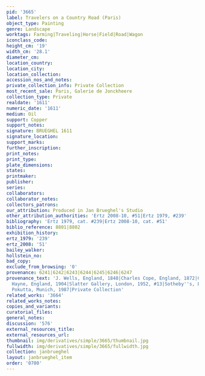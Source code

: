 ```yaml
---
pid: '3665'
label: Travelers on a Country Road (Paris)
object_type: Painting
genre: Landscape
worktags: Farming|Traveling|Horse|Field|Road|Wagon
iconclass_code:
height_cm: '19'
width_cm: '28.1'
diameter_cm:
location_country:
location_city:
location_collection:
accession_nos_and_notes:
private_collection_info: Private Collection
most_recent_sale: Paris, Galerie de Jonckheere
collection_type: Private
realdate: '1611'
numeric_date: '1611'
medium: Oil
support: Copper
support_notes:
signature: BRUEGHEL 1611
signature_location:
support_marks:
further_inscription:
print_notes:
print_type:
plate_dimensions:
states:
printmaker:
publisher:
series:
collaborators:
collaborator_notes:
collectors_patrons:
our_attribution: Produced in Jan Brueghel's Studio
other_attribution_authorities: 'Ertz 2008-10, #51|Ertz 1979, #239'
bibliography: 'Ertz 1979, cat. #239|Ertz 2008-10, cat. #51'
biblio_reference: 8801|8802
exhibition_history:
ertz_1979: '239'
ertz_2008: '51'
bailey_walker:
hollstein_no:
bad_copy:
exclude_from_browsing: '0'
provenance: 6241|6242|6243|6244|6245|6246|6247
provenance_text: 'J. Wells, England, 1848|Charles Cope, England, 1872|Charles Seale
  Hayne, England, 1904|Slatter Gallery, London, 1952, #13|Sotheby''s, London, 1986|Ksth.
  Pokutta, Munich, 1987|Private Collection'
related_works: '3664'
related_works_notes:
copies_and_variants:
curatorial_files:
general_notes:
discussion: '576'
external_resources_title:
external_resources_url:
thumbnail: img/derivatives/simple/3665/thumbnail.jpg
fullwidth: img/derivatives/simple/3665/fullwidth.jpg
collection: janbrueghel
layout: janbrueghel_item
order: '0700'
---
```

